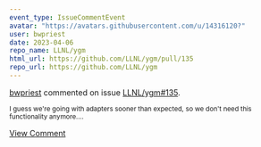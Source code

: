 ```yaml
---
event_type: IssueCommentEvent
avatar: "https://avatars.githubusercontent.com/u/14316120?"
user: bwpriest
date: 2023-04-06
repo_name: LLNL/ygm
html_url: https://github.com/LLNL/ygm/pull/135
repo_url: https://github.com/LLNL/ygm
---
```


<a href='https://github.com/bwpriest' target='_blank'>bwpriest</a> commented on issue <a href='https://github.com/LLNL/ygm/pull/135' target='_blank'>LLNL/ygm#135</a>.

<small>I guess we're going with adapters sooner than expected, so we don't need this functionality anymore....</small>

<a href='https://github.com/LLNL/ygm/pull/135' target='_blank'>View Comment</a>